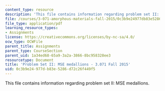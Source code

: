 ```yaml
---
content_type: resource
description: 'This file contains information regarding problem set II: MSE medallions.'
file: /courses/3-071-amorphous-materials-fall-2015/0c3b9e24977db83e5286d72c26f449f5_MIT3_071F14_Problem_Set_II.pdf
file_type: application/pdf
learning_resource_types:
- Assignments
license: https://creativecommons.org/licenses/by-nc-sa/4.0/
ocw_type: OCWFile
parent_title: Assignments
parent_type: CourseSection
parent_uid: 1a34ed68-65a9-3a2a-3866-8bc958328ee3
resourcetype: Document
title: 'Problem Set II: MSE medallions - 3.071 Fall 2015'
uid: 0c3b9e24-977d-b83e-5286-d72c26f449f5
---
```

This file contains information regarding problem set II: MSE medallions.